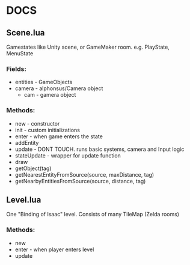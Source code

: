 # DOCS

## Scene.lua
Gamestates like Unity scene, or GameMaker room. e.g. PlayState, MenuState

### Fields:
- entities - GameObjects
- camera - alphonsus/Camera object
  - cam - gamera object

### Methods:
- new - constructor
- init - custom initializations
- enter - when game enters the state
- addEntity
- update - DONT TOUCH. runs basic systems, camera and Input logic
- stateUpdate - wrapper for update function
- draw
- getObject(tag)
- getNearestEntityFromSource(source, maxDistance, tag)
- getNearbyEntitiesFromSource(source, distance, tag)

## Level.lua
One "Binding of Isaac" level. Consists of many TileMap (Zelda rooms)

### Methods: 
- new
- enter - when player enters level
- update